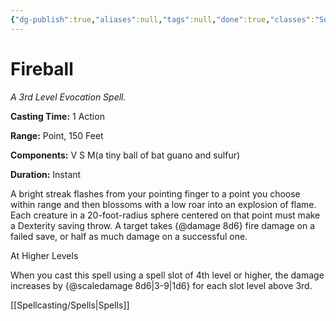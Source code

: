 ```yaml
---
{"dg-publish":true,"aliases":null,"tags":null,"done":true,"classes":"Sorcerer, Wizard,","spellLevel":3,"school":"Evocation","source":"PHB","permalink":"/spells/fireball/","dgHomeLink":false,"dgPassFrontmatter":true}
---
```


# Fireball
*A 3rd Level Evocation Spell.*

**Casting Time:** 1 Action

**Range:** Point, 150 Feet

**Components:** V S M(a tiny ball of bat guano and sulfur)

**Duration:** Instant

A bright streak flashes from your pointing finger to a point you choose within range and then blossoms with a low roar into an explosion of flame. Each creature in a 20-foot-radius sphere centered on that point must make a Dexterity saving throw. A target takes {@damage 8d6} fire damage on a failed save, or half as much damage on a successful one.

At Higher Levels

When you cast this spell using a spell slot of 4th level or higher, the damage increases by {@scaledamage 8d6|3-9|1d6} for each slot level above 3rd.

[[Spellcasting/Spells|Spells]]